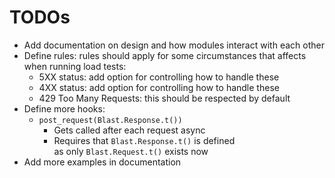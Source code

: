 # TODOs

- Add documentation on design and how modules interact with each other
- Define rules: rules should apply for some circumstances that affects\
  when running load tests:
  - 5XX status: add option for controlling how to handle these
  - 4XX status: add option for controlling how to handle these
  - 429 Too Many Requests: this should be respected by default
- Define more hooks:
  - `post_request(Blast.Response.t())`
    - Gets called after each request async
    - Requires that `Blast.Response.t()` is defined\
      as only `Blast.Request.t()` exists now
- Add more examples in documentation
